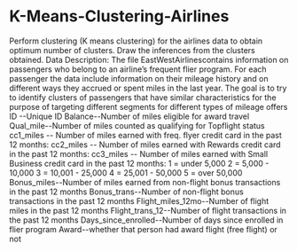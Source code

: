 # K-Means-Clustering-Airlines
Perform clustering (K means clustering) for the airlines data to obtain optimum number of clusters. Draw the inferences from the clusters obtained.  Data Description:  The file EastWestAirlinescontains information on passengers who belong to an airline’s frequent flier program. For each passenger the data include information on their mileage history and on different ways they accrued or spent miles in the last year. The goal is to try to identify clusters of passengers that have similar characteristics for the purpose of targeting different segments for different types of mileage offers  ID --Unique ID  Balance--Number of miles eligible for award travel  Qual_mile--Number of miles counted as qualifying for Topflight status  cc1_miles -- Number of miles earned with freq. flyer credit card in the past 12 months: cc2_miles -- Number of miles earned with Rewards credit card in the past 12 months: cc3_miles -- Number of miles earned with Small Business credit card in the past 12 months:  1 = under 5,000 2 = 5,000 - 10,000 3 = 10,001 - 25,000 4 = 25,001 - 50,000 5 = over 50,000  Bonus_miles--Number of miles earned from non-flight bonus transactions in the past 12 months  Bonus_trans--Number of non-flight bonus transactions in the past 12 months  Flight_miles_12mo--Number of flight miles in the past 12 months  Flight_trans_12--Number of flight transactions in the past 12 months  Days_since_enrolled--Number of days since enrolled in flier program  Award--whether that person had award flight (free flight) or not
